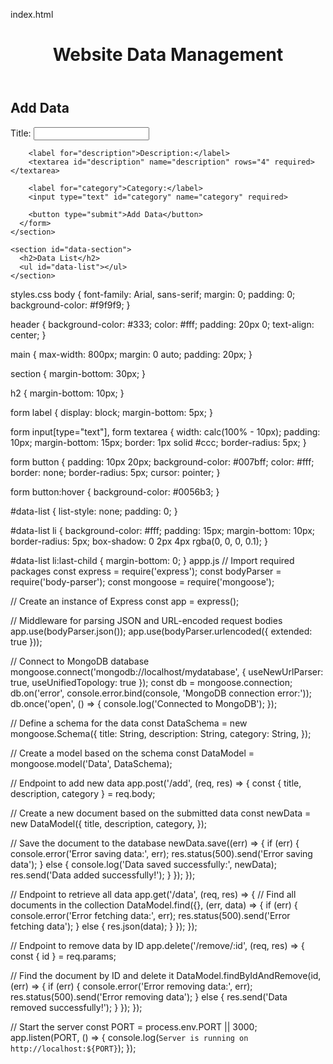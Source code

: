 index.html
<!DOCTYPE html>
<html lang="en">
<head>
  <meta charset="UTF-8">
  <meta name="viewport" content="width=device-width, initial-scale=1.0">
  <title>Website Data Management</title>
  <link rel="stylesheet" href="styles.css">
</head>
<body>
  <header>
    <h1>Website Data Management</h1>
  </header>
  
  <main>
    <section id="add-section">
      <h2>Add Data</h2>
      <form id="add-form">
        <label for="title">Title:</label>
        <input type="text" id="title" name="title" required>
        
        <label for="description">Description:</label>
        <textarea id="description" name="description" rows="4" required></textarea>
        
        <label for="category">Category:</label>
        <input type="text" id="category" name="category" required>
        
        <button type="submit">Add Data</button>
      </form>
    </section>
    
    <section id="data-section">
      <h2>Data List</h2>
      <ul id="data-list"></ul>
    </section>
  </main>

  <script src="https://unpkg.com/axios/dist/axios.min.js"></script>
  <script src="scripts.js"></script>
</body>
</html>
styles.css
body {
  font-family: Arial, sans-serif;
  margin: 0;
  padding: 0;
  background-color: #f9f9f9;
}

header {
  background-color: #333;
  color: #fff;
  padding: 20px 0;
  text-align: center;
}

main {
  max-width: 800px;
  margin: 0 auto;
  padding: 20px;
}

section {
  margin-bottom: 30px;
}

h2 {
  margin-bottom: 10px;
}

form label {
  display: block;
  margin-bottom: 5px;
}

form input[type="text"],
form textarea {
  width: calc(100% - 10px);
  padding: 10px;
  margin-bottom: 15px;
  border: 1px solid #ccc;
  border-radius: 5px;
}

form button {
  padding: 10px 20px;
  background-color: #007bff;
  color: #fff;
  border: none;
  border-radius: 5px;
  cursor: pointer;
}

form button:hover {
  background-color: #0056b3;
}

#data-list {
  list-style: none;
  padding: 0;
}

#data-list li {
  background-color: #fff;
  padding: 15px;
  margin-bottom: 10px;
  border-radius: 5px;
  box-shadow: 0 2px 4px rgba(0, 0, 0, 0.1);
}

#data-list li:last-child {
  margin-bottom: 0;
}
appp.js
// Import required packages
const express = require('express');
const bodyParser = require('body-parser');
const mongoose = require('mongoose');

// Create an instance of Express
const app = express();

// Middleware for parsing JSON and URL-encoded request bodies
app.use(bodyParser.json());
app.use(bodyParser.urlencoded({ extended: true }));

// Connect to MongoDB database
mongoose.connect('mongodb://localhost/mydatabase', { useNewUrlParser: true, useUnifiedTopology: true });
const db = mongoose.connection;
db.on('error', console.error.bind(console, 'MongoDB connection error:'));
db.once('open', () => {
  console.log('Connected to MongoDB');
});

// Define a schema for the data
const DataSchema = new mongoose.Schema({
  title: String,
  description: String,
  category: String,
});

// Create a model based on the schema
const DataModel = mongoose.model('Data', DataSchema);

// Endpoint to add new data
app.post('/add', (req, res) => {
  const { title, description, category } = req.body;
  
  // Create a new document based on the submitted data
  const newData = new DataModel({
    title,
    description,
    category,
  });

  // Save the document to the database
  newData.save((err) => {
    if (err) {
      console.error('Error saving data:', err);
      res.status(500).send('Error saving data');
    } else {
      console.log('Data saved successfully:', newData);
      res.send('Data added successfully!');
    }
  });
});

// Endpoint to retrieve all data
app.get('/data', (req, res) => {
  // Find all documents in the collection
  DataModel.find({}, (err, data) => {
    if (err) {
      console.error('Error fetching data:', err);
      res.status(500).send('Error fetching data');
    } else {
      res.json(data);
    }
  });
});

// Endpoint to remove data by ID
app.delete('/remove/:id', (req, res) => {
  const { id } = req.params;
  
  // Find the document by ID and delete it
  DataModel.findByIdAndRemove(id, (err) => {
    if (err) {
      console.error('Error removing data:', err);
      res.status(500).send('Error removing data');
    } else {
      res.send('Data removed successfully!');
    }
  });
});

// Start the server
const PORT = process.env.PORT || 3000;
app.listen(PORT, () => {
  console.log(`Server is running on http://localhost:${PORT}`);
});
